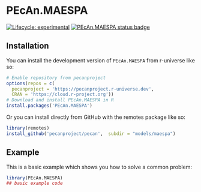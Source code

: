 
# PEcAn.MAESPA

<!-- badges: start -->

[![Lifecycle: experimental](https://img.shields.io/badge/lifecycle-experimental-orange.svg)](https://lifecycle.r-lib.org/articles/stages.html#experimental)
[![PEcAn.MAESPA status badge](https://pecanproject.r-universe.dev/badges/PEcAn.MAESPA)](https://pecanproject.r-universe.dev/PEcAn.MAESPA)

<!-- badges: end -->

## Installation

You can install the development version of `PEcAn.MAESPA` from r-universe like so:

``` r
# Enable repository from pecanproject
options(repos = c(
  pecanproject = 'https://pecanproject.r-universe.dev',
  CRAN = 'https://cloud.r-project.org'))
# Download and install PEcAn.MAESPA in R
install.packages('PEcAn.MAESPA')
```

Or you can install directly from GitHub with the remotes package like so:

``` r
library(remotes)
install_github('pecanproject/pecan',  subdir = "models/maespa")
```

## Example

This is a basic example which shows you how to solve a common problem:

```r
library(PEcAn.MAESPA)
## basic example code
```

